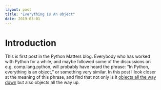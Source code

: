 ```yaml
---
layout: post
title: "Everything Is An Object"
date: 2019-03-01
---
```


# Introduction

This is first post in the Python Matters blog.
Everybody who has worked with Python for a while,
and maybe followed some of the discussions on e.g. comp.lang.python,
will probably have heard the phrase: “In Python, everything is an object,”
or something very similar. 
In this post I look closer at the meaning of this phrase,
and find that not only is it [objects all the way down](https://en.wikipedia.org/wiki/Turtles_all_the_way_down) but also
objects all the way up.
